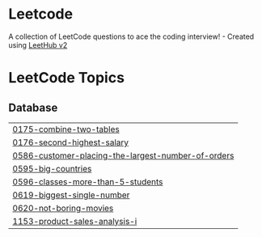 # Leetcode
A collection of LeetCode questions to ace the coding interview! - Created using [LeetHub v2](https://github.com/arunbhardwaj/LeetHub-2.0)

<!---LeetCode Topics Start-->
# LeetCode Topics
## Database
|  |
| ------- |
| [0175-combine-two-tables](https://github.com/Nadia20610/Leetcode/tree/master/0175-combine-two-tables) |
| [0176-second-highest-salary](https://github.com/Nadia20610/Leetcode/tree/master/0176-second-highest-salary) |
| [0586-customer-placing-the-largest-number-of-orders](https://github.com/Nadia20610/Leetcode/tree/master/0586-customer-placing-the-largest-number-of-orders) |
| [0595-big-countries](https://github.com/Nadia20610/Leetcode/tree/master/0595-big-countries) |
| [0596-classes-more-than-5-students](https://github.com/Nadia20610/Leetcode/tree/master/0596-classes-more-than-5-students) |
| [0619-biggest-single-number](https://github.com/Nadia20610/Leetcode/tree/master/0619-biggest-single-number) |
| [0620-not-boring-movies](https://github.com/Nadia20610/Leetcode/tree/master/0620-not-boring-movies) |
| [1153-product-sales-analysis-i](https://github.com/Nadia20610/Leetcode/tree/master/1153-product-sales-analysis-i) |
<!---LeetCode Topics End-->